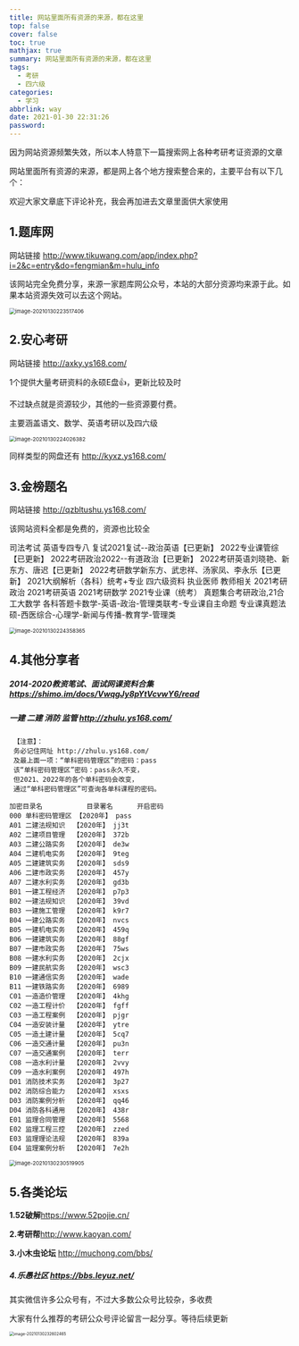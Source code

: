 ```yaml
---
title: 网站里面所有资源的来源，都在这里
top: false
cover: false
toc: true
mathjax: true
summary: 网站里面所有资源的来源，都在这里
tags:
  - 考研
  - 四六级
categories:
  - 学习
abbrlink: way
date: 2021-01-30 22:31:26
password:
---
```




因为网站资源频繁失效，所以本人特意下一篇搜索网上各种考研考证资源的文章



网站里面所有资源的来源，都是网上各个地方搜索整合来的，主要平台有以下几个：

欢迎大家文章底下评论补充，我会再加进去文章里面供大家使用



## 1.题库网

网站链接 http://www.tikuwang.com/app/index.php?i=2&c=entry&do=fengmian&m=hulu_info

该网站完全免费分享，来源一家题库网公众号，本站的大部分资源均来源于此。如果本站资源失效可以去这个网站。

<img src="https://i.loli.net/2021/01/30/BUH8mDkTpRJQ5FZ.png" alt="image-20210130223517406" style="zoom:67%;" />





## 2.安心考研

网站链接 http://axky.ys168.com/

1个提供大量考研资料的永硕E盘👍，更新比较及时

不过缺点就是资源较少，其他的一些资源要付费。

主要涵盖语文、数学、英语考研以及四六级

<img src="https://i.loli.net/2021/01/30/PnA5R2MEv1ZQ6NW.png" alt="image-20210130224026382" style="zoom:67%;" />

同样类型的网盘还有 http://kyxz.ys168.com/



## 3.金榜题名

网站链接 http://qzbltushu.ys168.com/

该网站资料全都是免费的，资源也比较全

司法考试
英语专四专八
复试2021复试--政治英语【已更新】
2022专业课管综【已更新】
2022考研政治2022--有道政治【已更新】
2022考研英语刘晓艳、新东方、唐迟【已更新】
2022考研数学新东方、武忠祥、汤家凤、李永乐【已更新】
2021大纲解析（各科）统考+专业
四六级资料
执业医师
教师相关
2021考研政治  2021考研英语  2021考研数学  2021专业课（统考）
真题集合考研政治,21合工大数学
各科答题卡数学-英语-政治-管理类联考-专业课自主命题
专业课真题法硕-西医综合-心理学-新闻与传播-教育学-管理类



<img src="https://i.loli.net/2021/01/30/yQ2dZJiSPa6cNC1.png" alt="image-20210130224358365" style="zoom:67%;" />



## 4.其他分享者

##### 2014-2020教资笔试、面试网课资料合集 https://shimo.im/docs/VwqgJy8pYtVcvwY6/read

##### 一建 二建 消防 监管 http://zhulu.ys168.com/

```
 【注意】：
 务必记住网址 http://zhulu.ys168.com/ 
 及最上面一项：“单科密码管理区”的密码：pass
 该“单科密码管理区”密码：pass永久不变，
 但2021、2022年的各个单科密码会改变，
 通过“单科密码管理区”可查询各单科课程的密码。

加密目录名	        目录署名      开启密码
000 单科密码管理区	【2020年】	pass
A01 二建法规知识	【2020年】	jj3t
A02 二建项目管理	【2020年】	372b
A03 二建公路实务	【2020年】	de3w
A04 二建机电实务	【2020年】	9teg
A05 二建建筑实务	【2020年】	sds9
A06 二建市政实务	【2020年】	457y
A07 二建水利实务	【2020年】	gd3b
B01 一建工程经济	【2020年】	p7p3
B02 一建法规知识	【2020年】	39vd
B03 一建施工管理	【2020年】	k9r7
B04 一建公路实务	【2020年】	nvcs
B05 一建机电实务	【2020年】	459q
B06 一建建筑实务	【2020年】	88gf
B07 一建市政实务	【2020年】	75ws
B08 一建水利实务	【2020年】	2cjx
B09 一建民航实务	【2020年】	wsc3
B10 一建通信实务	【2020年】	wade
B11 一建铁路实务	【2020年】	6989
C01 一造造价管理	【2020年】	4khg
C02 一造工程计价	【2020年】	fgff
C03 一造工程案例	【2020年】	pjgr
C04 一造安装计量	【2020年】	ytre
C05 一造土建计量	【2020年】	5cq7
C06 一造交通计量	【2020年】	pu3n
C07 一造交通案例	【2020年】	terr
C08 一造水利计量	【2020年】	2vvy
C09 一造水利案例	【2020年】	497h
D01 消防技术实务	【2020年】	3p27
D02 消防综合能力	【2020年】	xsxs
D03 消防案例分析	【2020年】	qq46
D04 消防各科通用	【2020年】	438r
E01 监理合同管理	【2020年】	5568
E02 监理工程三控	【2020年】	zzed
E03 监理理论法规	【2020年】	839a
E04 监理案例分析	【2020年】	7e2h
```

<img src="https://i.loli.net/2021/01/30/NvBqQGrMLkWoYCs.png" alt="image-20210130230519905" style="zoom:67%;" />



## 5.各类论坛

**1.52破解**https://www.52pojie.cn/

**2.考研帮**http://www.kaoyan.com/

**3.小木虫论坛** http://muchong.com/bbs/

##### 4.乐愚社区 https://bbs.leyuz.net/





  

 

 

 

其实微信许多公众号有，不过大多数公众号比较杂，多收费

大家有什么推荐的考研公众号评论留言一起分享。等待后续更新

<img src="https://i.loli.net/2021/02/13/BIZ6s7rm9Wuko8P.png" alt="image-20210130232602465" style="zoom:50%;" />



